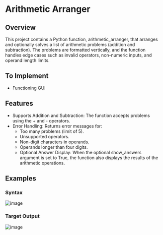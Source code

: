# Arithmetic Arranger
## Overview
This project contains a Python function, arithmetic_arranger, that arranges and optionally solves a list of arithmetic problems (addition and subtraction). The problems are formatted vertically, and the function handles edge cases such as invalid operators, non-numeric inputs, and operand length limits.

## To Implement
- Functioning GUI

## Features
- Supports Addition and Subtraction: The function accepts problems using the + and - operators.
- Error Handling: Returns error messages for:
  - Too many problems (limit of 5).
  - Unsupported operators.
  - Non-digit characters in operands.
  - Operands longer than four digits.
  - Optional Answer Display: When the optional show_answers argument is set to True, the function also displays the results of the arithmetic operations.
 
## Examples
### Syntax
![image](https://github.com/user-attachments/assets/6b7946d5-4d88-44b6-adb3-9814088867e8)

### Target Output
![image](https://github.com/user-attachments/assets/305cc52c-4996-4a81-9fca-3042817f72cc)

